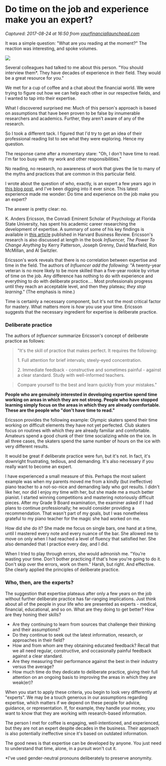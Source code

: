 # Do time on the job and experience make you an expert?

_Captured: 2017-08-24 at 16:50 from [yourfinanciallaunchpad.com](https://yourfinanciallaunchpad.com/2017/08/do-time-and-experience-on-the-job-make-you-an-expert/?utm_content=buffer4f001&utm_medium=social&utm_source=twitter.com&utm_campaign=buffer)_

It was a simple question: "What are you reading at the moment?" The reaction was interesting, and spoke volumes.

![](https://i0.wp.com/yourfinanciallaunchpad.com/wp-content/uploads/2017/08/ski-sign-1525674-640x480.jpg?w=437&ssl=1)

Several colleagues had talked to me about this person. "You should interview them*. They have decades of experience in their field. They would be a great resource for you."

We met for a cup of coffee and a chat about the financial world. We were trying to figure out how we can help each other in our respective fields, and I wanted to tap into their expertise.

What I discovered surprised me: Much of this person's approach is based on assumptions that have been proven to be false by innumerable researchers and academics. Further, they aren't aware of any of the research.

So I took a different tack. I figured that I'd try to get an idea of their professional reading list to see what they were exploring. Hence my question.

The response came after a momentary stare: "Oh, I don't have time to read. I'm far too busy with my work and other responsibilities."

No reading, no research, no awareness of work that gives the lie to many of the myths and practices that are common in this particular field.

I wrote about the question of who, exactly, is an expert a few years ago in [this blog post](https://yourfinanciallaunchpad.com/2015/03/from-whom-should-you-take-advice/), and I've been digging into it ever since. This latest experience made me wonder: Do time and experience on the job make you an expert?

The answer is pretty clear: no.

K. Anders Ericsson, the Conradi Eminent Scholar of Psychology at Florida State University, has spent his academic career researching the development of expertise. A summary of some of his key findings is available in [this article](https://hbr.org/2007/07/the-making-of-an-expert) published in Harvard Business Review. Ericsson's research is also discussed at length in the book _Influencer, The Power To Change Anything_ by Kerry Patterson, Joseph Grenny, David Maxfield, Ron McMillan, and Al Switzler.

Ericsson's work reveals that there is no correlation between expertise and time in the field. The authors of _Influencer _add the following_:_ "A twenty-year veteran is no more likely to be more skilled than a five-year rookie by virtue of time on the job. Any difference has nothing to do with experience and everything to do with deliberate practice…. Most professionals progress until they reach an acceptable level, and then they plateau; _they stop learning_." (The emphasis is mine.)

Time is certainly a necessary component, but it's not the most critical factor for mastery. What matters more is _how_ you use your time. Ericsson suggests that the necessary ingredient for expertise is deliberate practice.

### Deliberate practice

The authors of _Influencer_ summarize Ericsson's concept of deliberate practice as follows:

> "It's the skill of practice that makes perfect. It requires the following:
> 
> 1\. Full attention for brief intervals; steely-eyed concentration.
> 
> 2\. Immediate feedback - constructive and sometimes painful - against a clear standard. Study with well-informed teachers.

> Compare yourself to the best and learn quickly from your mistakes."

**People who are genuinely interested in developing expertise spend time working on areas in which they are not strong. People who have stopped learning simply focus on the areas in which they are already comfortable. These are the people who "don't have time to read."**

Ericsson provides the following example: Olympic skaters spend their time working on difficult elements they have not yet perfected. Club skaters focus on routines with which they are already familiar and comfortable. Amateurs spend a good chunk of their time socializing while on the ice. In all three cases, the skaters spend the same number of hours on the ice with very different results.

It would be great if deliberate practice were fun, but it's not. In fact, it's downright frustrating, tedious, and demanding. It's also necessary if you really want to become an expert.

I have experienced a small measure of this. Perhaps the most salient example was when my parents moved me from a kindly (but ineffective) piano teacher to a not-so-nice and demanding lady who got results. I didn't like her, nor did I enjoy my time with her, but she made me a much better pianist. I started winning competitions and mastering notoriously difficult pieces. After my Grade 9 Board examination, the examiner asked if I had plans to continue professionally; he would consider providing a recommendation. That wasn't part of my goals, but I was nonetheless grateful to my piano teacher for the magic she had worked on me.

How did she do it? She made me focus on single bars, one hand at a time, until I mastered every note and every nuance of the bar. She allowed me to move on only when I had reached a level of fluency that satisfied her. She also demanded that I practice every day, and I did.

When I tried to play through errors, she would admonish me. "You're wasting your time. Don't bother practicing if that's how you're going to do it. Don't skip over the errors, work on them." Harsh, but right. And effective. She clearly applied the principles of deliberate practice.

### Who, then, are the experts?

The suggestion that expertise plateaus after only a few years on the job without further deliberate practice has far-ranging implications. Just think about all of the people in your life who are presented as experts - medical, financial, educational, and so on. What are they doing to get better? How are they honing their skills?

  * Are they continuing to learn from sources that challenge their thinking and their assumptions?
  * Do they continue to seek out the latest information, research, or approaches in their field?
  * How and from whom are they obtaining educated feedback? Recall that we all need regular, constructive, and occasionally painful feedback against a clear standard.
  * Are they measuring their performance against the best in their industry versus the average?
  * How much time do they dedicate to deliberate practice, giving their full attention on an ongoing basis to improving the areas in which they are weak(er)?

When you start to apply these criteria, you begin to look very differently at "experts". We may be a touch generous in our assumptions regarding expertise, which matters if we depend on these people for advice, guidance, or representation. If, for example, they handle your money, you want to know that they are working with research-based information.

The person I met for coffee is engaging, well-intentioned, and experienced, but they are not an expert despite decades in the business. Their approach is also potentially ineffective since it's based on outdated information.

The good news is that expertise can be developed by anyone. You just need to understand that time, alone, in a pursuit won't cut it.

*I've used gender-neutral pronouns deliberately to preserve anonymity.
